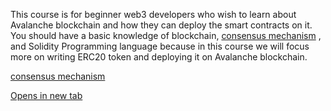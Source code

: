 <base target="_blank">

This course is for beginner web3 developers who wish to learn about Avalanche blockchain and how they can deploy the smart contracts on it. You should have a basic knowledge of blockchain, [consensus mechanism](https://metaschool.so/articles/consensus-mechanism-meaning/) , and Solidity Programming language because in this course we will focus more on writing ERC20 token and deploying it on Avalanche blockchain.



<a href="https://metaschool.so/articles/consensus-mechanism-meaning/" target="_blank">consensus mechanism</a>

[Opens in new tab](https://external.ink?to=/metaschool.so/articles/consensus-mechanism-meaning/)
